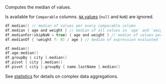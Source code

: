 [//]: # (title: median)

<!---IMPORT org.jetbrains.kotlinx.dataframe.samples.api.Analyze-->

Computes the median of values.

Is available for `Comparable` columns. [`NA` values](nanAndNa.md#na) (`null` and `NaN`) are ignored.

<!---FUN medianModes-->

```kotlin
df.median() // median of values per every comparable column
df.median { age and weight } // median of all values in `age` and `weight`
df.medianFor(skipNaN = true) { age and weight } // median of values per `age` and `weight` separately
df.medianOf { (weight ?: 0) / age } // median of expression evaluated for every row
```

<!---END-->

<!---FUN medianAggregations-->

```kotlin
df.median()
df.age.median()
df.groupBy { city }.median()
df.pivot { city }.median()
df.pivot { city }.groupBy { name.lastName }.median()
```

<!---END-->

See [statistics](summaryStatistics.md#groupby-statistics) for details on complex data aggregations.
